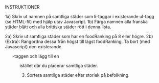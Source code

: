 INSTRUKTIONER

1a) Skriv ut namnen på samtliga städer som li-taggar i existerande ul-tagg (se HTML-fil) med hjälp utav Javascript.
1b) Färga namnen alla franska städer blått och alla brittiska städer rött i denna lista.

2a) Skriv ut samtliga städer som har en foodRanking på 8 eller högre.
2b) (Extra): Rangordna dessa från högst till lägst foodRanking. Ta bort (med Javascript) den existerande <ul>-taggen och lägg till en <ol> istället där du placerar samtliga städer.

3. Sortera samtliga städer efter storlek på befolkning.